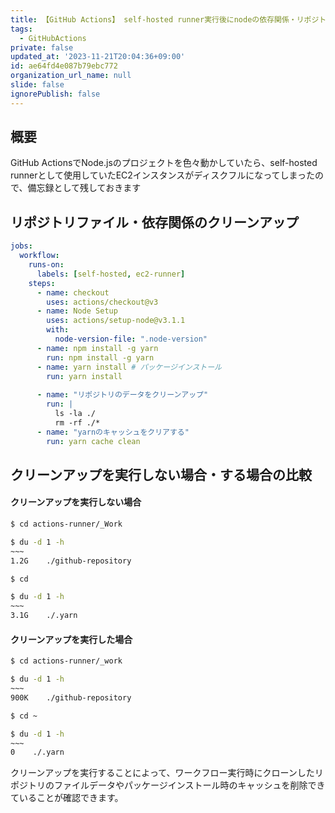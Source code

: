 ```yaml
---
title: 【GitHub Actions】 self-hosted runner実行後にnodeの依存関係・リポジトリデータをクリーンアップする
tags:
  - GitHubActions
private: false
updated_at: '2023-11-21T20:04:36+09:00'
id: ae64fd4e087b79ebc772
organization_url_name: null
slide: false
ignorePublish: false
---
```

## 概要
GitHub ActionsでNode.jsのプロジェクトを色々動かしていたら、self-hosted runnerとして使用していたEC2インスタンスがディスクフルになってしまったので、備忘録として残しておきます




## リポジトリファイル・依存関係のクリーンアップ
```yml
jobs:
  workflow:
    runs-on:
      labels: [self-hosted, ec2-runner]
    steps:
      - name: checkout
        uses: actions/checkout@v3
      - name: Node Setup
        uses: actions/setup-node@v3.1.1
        with:
          node-version-file: ".node-version"
      - name: npm install -g yarn
        run: npm install -g yarn
      - name: yarn install # パッケージインストール
        run: yarn install
        
      - name: "リポジトリのデータをクリーンアップ"
        run: |
          ls -la ./
          rm -rf ./*
      - name: "yarnのキャッシュをクリアする"
        run: yarn cache clean
```

## クリーンアップを実行しない場合・する場合の比較

#### クリーンアップを実行しない場合

```bash
$ cd actions-runner/_Work

$ du -d 1 -h
~~~
1.2G    ./github-repository
```

```bash
$ cd

$ du -d 1 -h
~~~
3.1G    ./.yarn
```

#### クリーンアップを実行した場合

```bash
$ cd actions-runner/_work

$ du -d 1 -h
~~~
900K    ./github-repository
```

```bash
$ cd ~

$ du -d 1 -h
~~~
0    ./.yarn
```

クリーンアップを実行することによって、ワークフロー実行時にクローンしたリポジトリのファイルデータやパッケージインストール時のキャッシュを削除できていることが確認できます。
